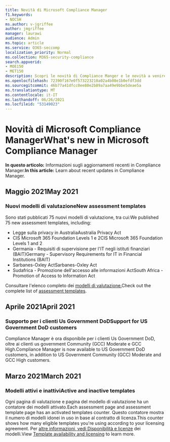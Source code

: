 ```yaml
---
title: Novità di Microsoft Compliance Manager
f1.keywords:
- NOCSH
ms.author: v-jgriffee
author: jmgriffee
manager: laurawi
audience: Admin
ms.topic: article
ms.service: O365-seccomp
localization_priority: Normal
ms.collection: M365-security-compliance
search.appverid:
- MOE150
- MET150
description: Scopri le novità di Compliance Manger e le novità a venire. Informazioni sulle valutazioni aggiornate, nuovi modelli di valutazione, nuove azioni e altro ancora.
ms.openlocfilehash: 72390f167e0f573223210a02a4b08e1b0efdf3dd
ms.sourcegitcommit: 46b77a41dfcc0ee80e2b89a7aa49e9bbe5deae5a
ms.translationtype: MT
ms.contentlocale: it-IT
ms.lasthandoff: 06/26/2021
ms.locfileid: "53149023"
---
```

# <a name="whats-new-in-microsoft-compliance-manager"></a><span data-ttu-id="d88f2-104">Novità di Microsoft Compliance Manager</span><span class="sxs-lookup"><span data-stu-id="d88f2-104">What's new in Microsoft Compliance Manager</span></span>

<span data-ttu-id="d88f2-105">**In questo articolo:** Informazioni sugli aggiornamenti recenti in Compliance Manager.</span><span class="sxs-lookup"><span data-stu-id="d88f2-105">**In this article:** Learn about recent updates in Compliance Manager.</span></span>

## <a name="may-2021"></a><span data-ttu-id="d88f2-106">Maggio 2021</span><span class="sxs-lookup"><span data-stu-id="d88f2-106">May 2021</span></span>

### <a name="new-assessment-templates"></a><span data-ttu-id="d88f2-107">Nuovi modelli di valutazione</span><span class="sxs-lookup"><span data-stu-id="d88f2-107">New assessment templates</span></span>

<span data-ttu-id="d88f2-108">Sono stati pubblicati 75 nuovi modelli di valutazione, tra cui:</span><span class="sxs-lookup"><span data-stu-id="d88f2-108">We published 75 new assessment templates, including:</span></span>
- <span data-ttu-id="d88f2-109">Legge sulla privacy in Australia</span><span class="sxs-lookup"><span data-stu-id="d88f2-109">Australia Privacy Act</span></span>
- <span data-ttu-id="d88f2-110">CIS Microsoft 365 Foundation Levels 1 e 2</span><span class="sxs-lookup"><span data-stu-id="d88f2-110">CIS Microsoft 365 Foundation Levels 1 and 2</span></span>
- <span data-ttu-id="d88f2-111">Germania - Requisiti di supervisione per l'IT negli istituti finanziari (BAIT)</span><span class="sxs-lookup"><span data-stu-id="d88f2-111">Germany - Supervisory Requirements for IT in Financial Institutions (BAIT)</span></span>
- <span data-ttu-id="d88f2-112">Sarbanes-Oxley Act</span><span class="sxs-lookup"><span data-stu-id="d88f2-112">Sarbanes-Oxley Act</span></span>
- <span data-ttu-id="d88f2-113">Sudafrica - Promozione dell'accesso alle informazioni Act</span><span class="sxs-lookup"><span data-stu-id="d88f2-113">South Africa - Promotion of Access to Information Act</span></span>

<span data-ttu-id="d88f2-114">Consultare l'elenco completo dei [modelli di valutazione.](compliance-manager-templates-list.md)</span><span class="sxs-lookup"><span data-stu-id="d88f2-114">Check out the complete list of [assessment templates](compliance-manager-templates-list.md).</span></span>

## <a name="april-2021"></a><span data-ttu-id="d88f2-115">Aprile 2021</span><span class="sxs-lookup"><span data-stu-id="d88f2-115">April 2021</span></span>

### <a name="support-for-us-government-dod-customers"></a><span data-ttu-id="d88f2-116">Supporto per i clienti Us Government DoD</span><span class="sxs-lookup"><span data-stu-id="d88f2-116">Support for US Government DoD customers</span></span>

<span data-ttu-id="d88f2-117">Compliance Manager è ora disponibile per i clienti Us Government DoD, oltre ai clienti us government Community (GCC) Moderate e GCC High.</span><span class="sxs-lookup"><span data-stu-id="d88f2-117">Compliance Manager is now available to US Government DoD customers, in addition to US Government Community (GCC) Moderate and GCC High customers.</span></span>

## <a name="march-2021"></a><span data-ttu-id="d88f2-118">Marzo 2021</span><span class="sxs-lookup"><span data-stu-id="d88f2-118">March 2021</span></span>

### <a name="active-and-inactive-templates"></a><span data-ttu-id="d88f2-119">Modelli attivi e inattivi</span><span class="sxs-lookup"><span data-stu-id="d88f2-119">Active and inactive templates</span></span>

<span data-ttu-id="d88f2-120">Ogni pagina di valutazione e pagina del modello di valutazione ha un contatore dei modelli attivato.</span><span class="sxs-lookup"><span data-stu-id="d88f2-120">Each assessment page and assessment template page has an activated templates counter.</span></span> <span data-ttu-id="d88f2-121">Questo contatore mostra il numero di modelli idonei in uso in base al contratto di licenza.</span><span class="sxs-lookup"><span data-stu-id="d88f2-121">This counter shows how many eligible templates you're using according to your licensing agreement.</span></span> <span data-ttu-id="d88f2-122">Per [altre informazioni, vedi Disponibilità e licenze](compliance-manager-templates.md#template-availability-and-licensing) dei modelli.</span><span class="sxs-lookup"><span data-stu-id="d88f2-122">View [Template availability and licensing](compliance-manager-templates.md#template-availability-and-licensing) to learn more.</span></span>
